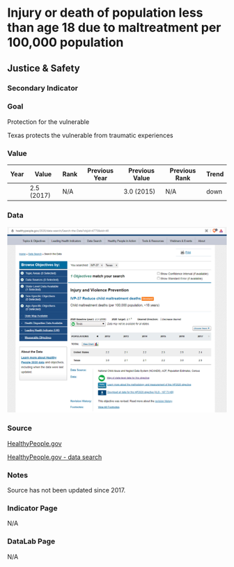 # Injury or death of population less than age 18 due to maltreatment per 100,000 population

## Justice & Safety

### Secondary Indicator

### **Goal**

Protection for the vulnerable

Texas protects the vulnerable from traumatic experiences

### Value

| Year |  Value      | Rank     | Previous Year   | Previous Value | Previous Rank | Trend | 
| ----------- | ----------- | ----------- | ----------- | ----------- | ----------- | -----------|
|             |  2.5 (2017)     | N/A         |             |   3.0 (2015)       | N/A         |   down       | 

### Data

![dsd](./maltreatment.PNG)

### Source

[HealthyPeople.gov](https://www.healthypeople.gov/2020/data/map/4775?year=2017)

[HealthyPeople.gov - data search](https://www.healthypeople.gov/2020/data-search/Search-the-Data?objid=4775&sld=48)

### Notes

Source has not been updated since 2017.


### Indicator Page

N/A

### DataLab Page

N/A

